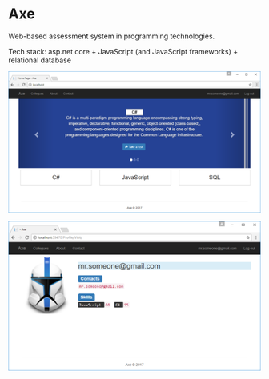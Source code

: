 # Axe

Web-based assessment system in programming technologies. 

Tech stack: asp.net core + JavaScript (and JavaScript frameworks) + relational database

![](https://github.com/AleksandrSharykin/Axe/blob/master/screenshots/HomePage.png)

![](https://github.com/AleksandrSharykin/Axe/blob/master/screenshots/Profile.png)
